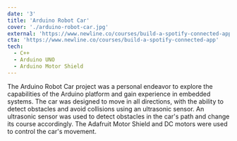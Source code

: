 ```yaml
---
date: '3'
title: 'Arduino Robot Car'
cover: './arduino-robot-car.jpg'
external: 'https://www.newline.co/courses/build-a-spotify-connected-app'
cta: 'https://www.newline.co/courses/build-a-spotify-connected-app'
tech:
  - C++
  - Arduino UNO
  - Arduino Motor Shield
---
```


The Arduino Robot Car project was a personal endeavor to explore the capabilities of the Arduino platform and gain experience in embedded systems. The car was designed to move in all directions, with the ability to detect obstacles and avoid collisions using an ultrasonic sensor. An ultrasonic sensor was used to detect obstacles in the car's path and change its course accordingly. The Adafruit Motor Shield and DC motors were used to control the car's movement.
